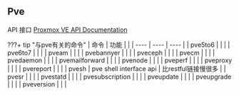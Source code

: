 ## Pve

API 接口 [Proxmox VE API Documentation](https://pve.proxmox.com/pve-docs/api-viewer/)

???+ tip "与pve有关的命令"
|  命令 | 功能                    |                     |
| ---- | ---- | ---- |
| pve5to6 |      |      |
| pve6to7 |      |      |
| pveam |      |      |
| pvebannyer | | |
| pveceph | | |
| pvecm | | |
| pvedaemon | | |
| pvemailforward | | |
| pvenode | | |
| pveperf | | |
| pveproxy | | |
| pvereport | | |
| pvesh | pve shell interface api | 比restful链接慢很多 |
| pvesr | | |
| pvestatd | | |
| pvesubscription | | |
| pveupdate | | |
| pveupgrade | | |
| pveversion | | |

